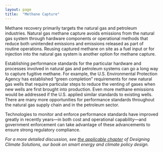 ```yaml
---
layout: page
title:  "Methane Capture"
---
```

Methane recovery primarily targets the natural gas and petroleum industries.  Natural gas methane capture avoids emissions from the natural gas system through hardware components or operational methods that reduce both unintended emissions and emissions released as part of routine operations.  Reusing captured methane on site as a fuel input or for injection into the natural gas system is another option for methane capture. 

Establishing performance standards for the particular hardware and processes involved in natural gas and petroleum systems can go a long way to capture fugitive methane.  For example, the U.S. Environmental Protection Agency has established “green completion” requirements for new natural gas wells that require particular steps to reduce the venting of gases when new wells are first brought into production.  Even more methane emissions would be addressed if the U.S. applied similar standards to existing wells.  There are many more opportunities for performance standards throughout the natural gas supply chain and in the petroleum sector.  

Technologies to monitor and enforce performance standards have improved greatly in recently years—in both cost and operational capability—and government enforcement can take advantage of these advancements to ensure strong regulatory compliance.

*For a more detailed discussion, see [the applicable chapter](https://www.energypolicy.solutions/policies/industrial-process-emissions-policies/) of Designing Climate Solutions, our book on smart energy and climate policy design.*